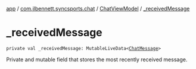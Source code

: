 [app](../../index.md) / [com.jlbennett.syncsports.chat](../index.md) / [ChatViewModel](index.md) / [_receivedMessage](./_received-message.md)

# _receivedMessage

`private val _receivedMessage: MutableLiveData<`[`ChatMessage`](../-chat-message/index.md)`>`

Private and mutable field that stores the most recently received message.

